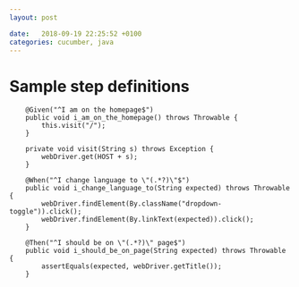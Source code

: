```yaml
---
layout: post

date:   2018-09-19 22:25:52 +0100
categories: cucumber, java
---
```

Sample step definitions
=======================

        @Given("^I am on the homepage$")
        public void i_am_on_the_homepage() throws Throwable {
            this.visit("/");
        }
        
        private void visit(String s) throws Exception {
            webDriver.get(HOST + s);
        }
        
        @When("^I change language to \"(.*?)\"$")
        public void i_change_language_to(String expected) throws Throwable {
            webDriver.findElement(By.className("dropdown-toggle")).click();
            webDriver.findElement(By.linkText(expected)).click();
        }

        @Then("^I should be on \"(.*?)\" page$")
        public void i_should_be_on_page(String expected) throws Throwable {
            assertEquals(expected, webDriver.getTitle());
        }
        
